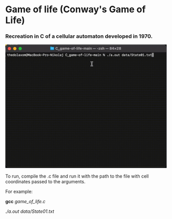 # Game of life (Conway's Game of Life)
### Recreation in C of a cellular automaton developed in 1970.


![example](data/example.gif)


To run, compile the .c file and run it with the path to the file with cell coordinates passed to the arguments.

For example:

**gcc** *game_of_life.c*

*./a.out data/State01.txt*
